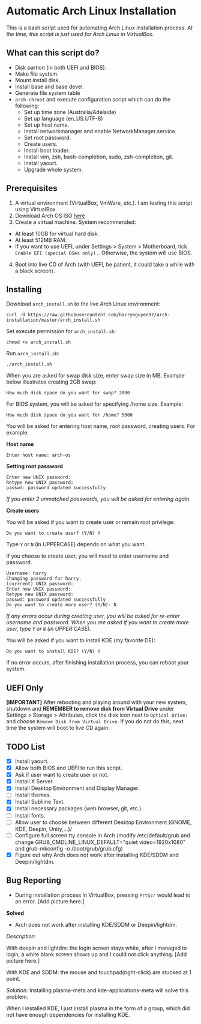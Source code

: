 # Automatic Arch Linux Installation

This is a bash script used for automating Arch Linux installation process. *At the time, this script is just used for Arch Linux in VirtualBox.*

## What can this script do? 
- Disk partion (in both UEFI and BIOS).
- Make file system.
- Mount install disk.
- Install base and base devel.
- Generate file system table
- `arch-chroot` and execute configuration script which can do the following:
  * Set up time zone (Australia/Adelaide)
  * Set up language (en_US.UTF-8)
  * Set up host name.
  * Install networkmanager and enable NetworkManager.service.
  * Set root password.
  * Create users.
  * Install boot loader.
  * Install vim, zsh, bash-completion, sudo, zsh-completion, git.
  * Install yaourt.
  * Upgrade whole system.

## Prerequisites
1. A virtual environment (VirtualBox, VmWare, etc.). I am testing this script using VirtualBox.
2. Download Arch OS ISO [here](https://mirror.aarnet.edu.au/pub/archlinux/iso/2018.08.01/archlinux-2018.08.01-x86_64.iso)
3. Create a virtual machine. System recommended:
  * At least 10GB for virtual hard disk.
  * At least 512MB RAM.
  * If you want to use UEFI, under Settings > System > Motherboard, tick `Enable EFI (special OSes only).`. Otherwise, the system will use BIOS.
4. Boot into live CD of Arch (with UEFI, be patient, it could take a while with a black screen).

## Installing
Download `arch_install.sh` to the live Arch Linux environment:

```
curl -O https://raw.githubusercontent.com/harrynguyen97/arch-installation/master/arch_install.sh
```

Set execute permission for `arch_install.sh`:

```
chmod +x arch_install.sh
```

Run `arch_install.sh`:
```
./arch_install.sh
```

When you are asked for swap disk size, enter swap size in MB. Example below illustrates creating 2GB swap:
```
How much disk space do you want for swap? 2000
```

For BIOS system, you will be asked for specifying /home size. Example:
```
How much disk space do you want for /home? 5000
```

You will be asked for entering host name, root password, creating users. For example:

**Host name**
```
Enter host name: arch-os
```

**Setting root password**
```
Enter new UNIX password:
Retype new UNIX password:
passwd: password updated successfully
```
*If you enter 2 unmatched passwords, you will be asked for entering again.*

**Create users**

You will be asked if you want to create user or remain root privilege:
```
Do you want to create user? (Y/N) Y
```
Type `Y` or `N` (in UPPERCASE) depends on what you want.


If you choose to create user, you will need to enter username and password.
```
Username: harry
Changing password for harry.
(currrent) UNIX password:
Enter new UNIX password:
Retype new UNIX password:
passwd: password updated successfully
Do you want to create more user? (Y/N): N
```
*If any errors occur during creating user, you will be asked for re-enter username and password.*
*When you are asked if you want to create more user, type `Y` or `N` (in UPPER CASE).*


You will be asked if you want to install KDE (my favorite DE):
```
Do you want to install KDE? (Y/N) Y
```

If no error occurs, after finishing installation process, you can reboot your system.


## UEFI Only
**[IMPORTANT]** After rebooting and playing around with your new system, shutdown and **REMEMBER to remove disk from Virtual Drive** under Settings > Storage > Attributes, click the disk icon next to `Optical Drive:` and choose `Remove Disk from Virtual Drive`. If you do not do this, next time the system will boot to live CD again.

## TODO List
- [x] Install yaourt.
- [x] Allow both BIOS and UEFI to run this script.
- [x] Ask if user want to create user or not.
- [x] Install X Server.
- [x] Install Desktop Environment and Display Manager.
- [ ] Install themes.
- [x] Install Sublime Text.
- [x] Install necessary packages (web browser, git, etc.).
- [ ] Install fonts.
- [ ] Allow user to choose between different Desktop Environment (GNOME, KDE, Deepin, Unity,...)/
- [ ] Configure full screen tty console in Arch (modify /etc/default/grub and change GRUB_CMDLINE_LINUX_DEFAULT="quiet video=1920x1080" and grub-mkconfig -o /boot/grub/grub.cfg)
- [x] Figure out why Arch does not work after installing KDE/SDDM and Deepin/lightdm.

## Bug Reporting

- During installation process in VirtualBox, pressing `PrtScr` would lead to an error.
[Add picture here.]

**Solved**
- Arch does not work after installing KDE/SDDM or Deepin/lightdm.

*Description:*

With deepin and lightdm: the login screen stays white, after I managed to login, a white blank screen shows up and I could not click anything.
[Add picture here.]

With KDE and SDDM: the mouse and touchpad(right-click) are stucked at 1 point.

*Solution:*
Installing plasma-meta and kde-applications-meta will solve this problem.

When I installed KDE, I just install plasma in the form of a group, which did not have enough dependencies for installing KDE.
